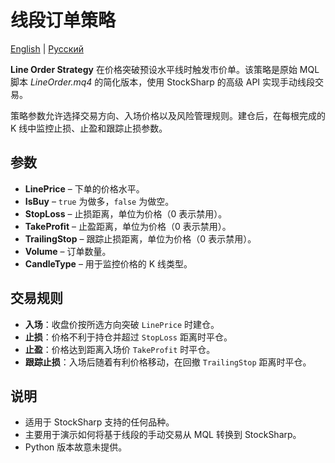# 线段订单策略
[English](README.md) | [Русский](README_ru.md)

**Line Order Strategy** 在价格突破预设水平线时触发市价单。该策略是原始 MQL 脚本 *LineOrder.mq4* 的简化版本，使用 StockSharp 的高级 API 实现手动线段交易。

策略参数允许选择交易方向、入场价格以及风险管理规则。建仓后，在每根完成的 K 线中监控止损、止盈和跟踪止损参数。

## 参数
- **LinePrice** – 下单的价格水平。
- **IsBuy** – `true` 为做多，`false` 为做空。
- **StopLoss** – 止损距离，单位为价格（0 表示禁用）。
- **TakeProfit** – 止盈距离，单位为价格（0 表示禁用）。
- **TrailingStop** – 跟踪止损距离，单位为价格（0 表示禁用）。
- **Volume** – 订单数量。
- **CandleType** – 用于监控价格的 K 线类型。

## 交易规则
- **入场**：收盘价按所选方向突破 `LinePrice` 时建仓。
- **止损**：价格不利于持仓并超过 `StopLoss` 距离时平仓。
- **止盈**：价格达到距离入场价 `TakeProfit` 时平仓。
- **跟踪止损**：入场后随着有利价格移动，在回撤 `TrailingStop` 距离时平仓。

## 说明
- 适用于 StockSharp 支持的任何品种。
- 主要用于演示如何将基于线段的手动交易从 MQL 转换到 StockSharp。
- Python 版本故意未提供。
